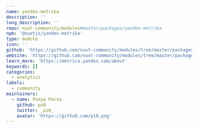 ```yaml
---
name: yandex-metrika
description: ''
long_description: ''
repo: nuxt-community/modules#master/packages/yandex-metrika
npm: '@nuxtjs/yandex-metrika'
type: module
icon: ''
github: 'https://github.com/nuxt-community/modules/tree/master/packages/yandex-metrika'
website: 'https://github.com/nuxt-community/modules/tree/master/packages/yandex-metrika'
learn_more: 'https://metrica.yandex.com/about'
keywords: []
categories:
  - analytics
labels:
  - community
maintainers:
  - name: Pooya Parsa
    github: pi0
    twitter: _pi0_
    avatar: 'https://github.com/pi0.png'
---
```

